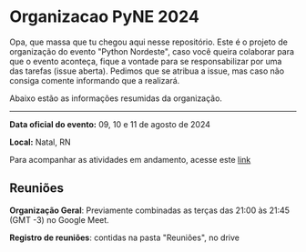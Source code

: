 # Organizacao PyNE 2024

Opa, que massa que tu chegou aqui nesse repositório. Este é o projeto de organização do evento "Python Nordeste", caso você queira colaborar para que o evento aconteça, fique a vontade para se responsabilizar por uma das tarefas (issue aberta). Pedimos que se atribua a issue, mas caso não consiga comente informando que a realizará.

Abaixo estão as informações resumidas da organização.

-------------

**Data oficial do evento:** 09, 10 e 11 de agosto de 2024

**Local:** Natal, RN

Para acompanhar as atividades em andamento, acesse este [link](https://github.com/orgs/pythonNordeste/projects/2)

## Reuniões

**Organização Geral**:  Previamente combinadas as terças das 21:00 às 21:45 (GMT -3) no Google Meet.

**Registro de reuniões**: contidas na pasta "Reuniões", no drive
